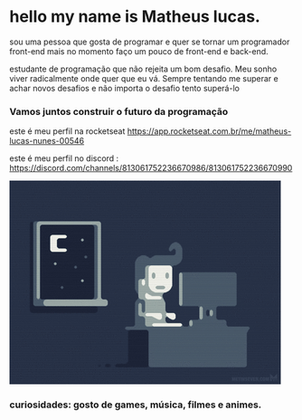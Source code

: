 # hello my name is Matheus lucas.

sou uma pessoa que gosta de programar e quer se tornar um programador front-end 
mais no momento faço um pouco de front-end e back-end.

estudante de programação que não rejeita um bom desafio. Meu sonho viver radicalmente onde quer que eu vá.
Sempre tentando me superar e achar novos desafios e não importa o desafio tento superá-lo

### Vamos juntos construir o futuro da programação

este é meu perfil na rocketseat https://app.rocketseat.com.br/me/matheus-lucas-nunes-00546

este é meu perfil no discord : https://discord.com/channels/813061752236670986/813061752236670990






![tudo](https://github.com/Lukeofwar/Lukeofwar/blob/main/e426702edf874b181aced1e2fa5c6cde.gif)


### curiosidades: gosto de games, música, filmes e animes.




